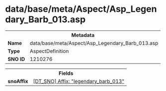 <h1>data/base/meta/Aspect/Asp_Legendary_Barb_013.asp</h1><table><tr><th colspan="100%">Metadata</th></tr><tr><td><b>Name</b></td><td>data/base/meta/Aspect/Asp_Legendary_Barb_013.asp</td></tr><tr><td><b>Type</b></td><td>AspectDefinition</td></tr><tr><td><b>SNO ID</b></td><td>1210276</td></tr></table>

<table><tr><th colspan="100%">Fields</th></tr><tr><td><b>snoAffix</b></td><td><a href="..\Affix\legendary_barb_013.aff">[DT_SNO] Affix: "legendary_barb_013"</a></td></tr></table>

